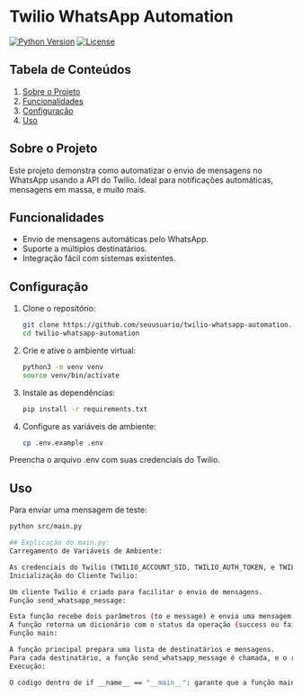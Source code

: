 # Twilio WhatsApp Automation

[![Python Version](https://img.shields.io/badge/python-3.8%2B-blue)](https://www.python.org/downloads/release/python-380/)
[![License](https://img.shields.io/badge/license-MIT-green)](LICENSE)

## Tabela de Conteúdos
1. [Sobre o Projeto](#sobre-o-projeto)
2. [Funcionalidades](#funcionalidades)
3. [Configuração](#configuração)
4. [Uso](#uso)

## Sobre o Projeto
Este projeto demonstra como automatizar o envio de mensagens no WhatsApp usando a API do Twilio. Ideal para notificações automáticas, mensagens em massa, e muito mais.

## Funcionalidades
- Envio de mensagens automáticas pelo WhatsApp.
- Suporte a múltiplos destinatários.
- Integração fácil com sistemas existentes.

## Configuração

1. Clone o repositório:
   ```bash
   git clone https://github.com/seuusuario/twilio-whatsapp-automation.git
   cd twilio-whatsapp-automation

2. Crie e ative o ambiente virtual:
   ```bash
   python3 -m venv venv
   source venv/bin/activate

3. Instale as dependências:
   ```bash
   pip install -r requirements.txt

4. Configure as variáveis de ambiente:
   ```bash
   cp .env.example .env
Preencha o arquivo .env com suas credenciais do Twilio.

## Uso
Para enviar uma mensagem de teste:
   ```bash
   python src/main.py

## Explicação do main.py:
Carregamento de Variáveis de Ambiente:

As credenciais do Twilio (TWILIO_ACCOUNT_SID, TWILIO_AUTH_TOKEN, e TWILIO_PHONE_NUMBER) são carregadas a partir de um arquivo .env usando a biblioteca dotenv.
Inicialização do Cliente Twilio:

Um cliente Twilio é criado para facilitar o envio de mensagens.
Função send_whatsapp_message:

Esta função recebe dois parâmetros (to e message) e envia uma mensagem via WhatsApp utilizando a API do Twilio.
A função retorna um dicionário com o status da operação (success ou failed) e o sid da mensagem ou uma mensagem de erro.
Função main:

A função principal prepara uma lista de destinatários e mensagens.
Para cada destinatário, a função send_whatsapp_message é chamada, e o resultado é exibido no console.
Execução:

O código dentro de if __name__ == "__main__": garante que a função main() seja chamada apenas quando o arquivo é executado diretamente, e não quando importado como módulo.
